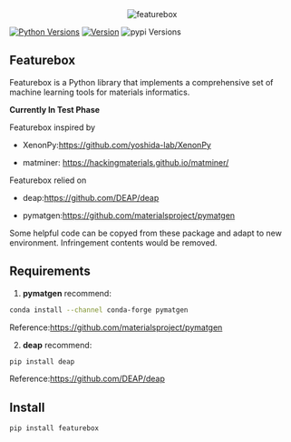 <div align="center">
  <img alt="featurebox" src="https://github.com/boliqq07/featurebox/blob/master/img.jpg">
</div>

[![Python Versions](https://img.shields.io/pypi/pyversions/featurebox.svg)](https://pypi.org/project/featurebox/)
[![Version](https://img.shields.io/github/tag/boliqq07/featurebox.svg)](https://github.com/boliqq07/featurebox/releases/latest)
![pypi Versions](https://badge.fury.io/py/featurebox.svg)

Featurebox
----------------------
Featurebox is a Python library that implements a comprehensive set of machine learning tools for materials informatics.

**Currently In Test Phase**

Featurebox inspired by

* XenonPy:https://github.com/yoshida-lab/XenonPy

* matminer: https://hackingmaterials.github.io/matminer/ 

Featurebox relied on 

* deap:https://github.com/DEAP/deap

* pymatgen:https://github.com/materialsproject/pymatgen

Some helpful code can be copyed from these package and adapt to new environment. Infringement contents would be removed.

Requirements
----------------------
1. **pymatgen** recommend:
```bash
conda install --channel conda-forge pymatgen
```
Reference:https://github.com/materialsproject/pymatgen

2. **deap** recommend:
```bash
pip install deap
```
Reference:https://github.com/DEAP/deap

Install
----------------------
```bash
pip install featurebox
```
